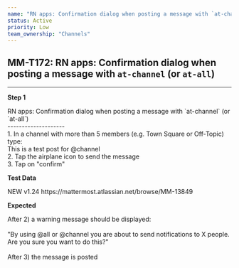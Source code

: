 ```yaml
---
name: "RN apps: Confirmation dialog when posting a message with `at-channel` (or `at-all`)"
status: Active
priority: Low
team_ownership: "Channels"
---
```


## MM-T172: RN apps: Confirmation dialog when posting a message with `at-channel` (or `at-all`)

---

**Step 1**

RN apps: Confirmation dialog when posting a message with \`at-channel\` (or \`at-all\`)\
\--------------------\
1\. In a channel with more than 5 members (e.g. Town Square or Off-Topic) type:\
This is a test post for @channel\
2\. Tap the airplane icon to send the message\
3\. Tap on "confirm"

**Test Data**

NEW v1.24 https\://mattermost.atlassian.net/browse/MM-13849

**Expected**

After 2) a warning message should be displayed:\
\
"By using @all or @channel you are about to send notifications to X people. Are you sure you want to do this?"\
\
After 3) the message is posted
